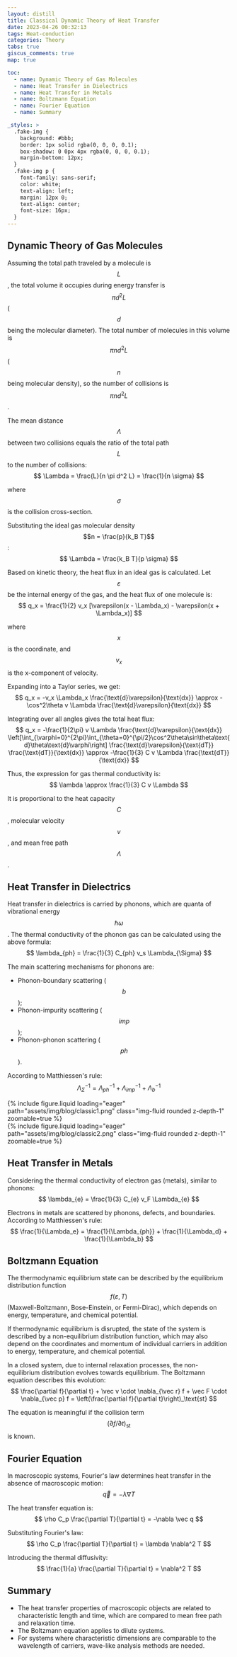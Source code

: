 ```yaml
---
layout: distill
title: Classical Dynamic Theory of Heat Transfer
date: 2023-04-26 00:32:13
tags: Heat-conduction
categories: Theory
tabs: true
giscus_comments: true
map: true

toc:
  - name: Dynamic Theory of Gas Molecules
  - name: Heat Transfer in Dielectrics
  - name: Heat Transfer in Metals
  - name: Boltzmann Equation
  - name: Fourier Equation
  - name: Summary

_styles: >
  .fake-img {
    background: #bbb;
    border: 1px solid rgba(0, 0, 0, 0.1);
    box-shadow: 0 0px 4px rgba(0, 0, 0, 0.1);
    margin-bottom: 12px;
  }
  .fake-img p {
    font-family: sans-serif;
    color: white;
    text-align: left;
    margin: 12px 0;
    text-align: center;
    font-size: 16px;
  }
---
```


## Dynamic Theory of Gas Molecules

Assuming the total path traveled by a molecule is $$L$$, the total volume it occupies during energy transfer is $$\pi d^2L$$ ($$d$$ being the molecular diameter). The total number of molecules in this volume is $$\pi n d^2 L$$ ($$n$$ being molecular density), so the number of collisions is $$\pi n d^2 L$$.

The mean distance $$\Lambda$$ between two collisions equals the ratio of the total path $$L$$ to the number of collisions:
$$
\Lambda = \frac{L}{n \pi d^2 L} = \frac{1}{n \sigma}
$$

where $$\sigma$$ is the collision cross-section.

Substituting the ideal gas molecular density $$n = \frac{p}{k_B T}$$:
$$
\Lambda = \frac{k_B T}{p \sigma}
$$

Based on kinetic theory, the heat flux in an ideal gas is calculated. Let $$\varepsilon$$ be the internal energy of the gas, and the heat flux of one molecule is:
$$
q_x = \frac{1}{2} v_x [\varepsilon(x - \Lambda_x) - \varepsilon(x + \Lambda_x)]
$$

where $$x$$ is the coordinate, and $$v_x$$ is the x-component of velocity.

Expanding into a Taylor series, we get:
$$
q_x = -v_x \Lambda_x \frac{\text{d}\varepsilon}{\text{dx}} \approx -\cos^2\theta v \Lambda \frac{\text{d}\varepsilon}{\text{dx}}
$$

Integrating over all angles gives the total heat flux:
$$
q_x = -\frac{1}{2\pi} v \Lambda \frac{\text{d}\varepsilon}{\text{dx}}
\left[\int_{\varphi=0}^{2\pi}\int_{\theta=0}^{\pi/2}\cos^2\theta\sin\theta\text{d}\theta\text{d}\varphi\right] \frac{\text{d}\varepsilon}{\text{dT}} \frac{\text{dT}}{\text{dx}}
\approx -\frac{1}{3} C v \Lambda \frac{\text{dT}}{\text{dx}}
$$

Thus, the expression for gas thermal conductivity is:
$$
\lambda \approx \frac{1}{3} C v \Lambda
$$

It is proportional to the heat capacity $$C$$, molecular velocity $$v$$, and mean free path $$\Lambda$$.

## Heat Transfer in Dielectrics

Heat transfer in dielectrics is carried by phonons, which are quanta of vibrational energy $$\hbar \omega$$. The thermal conductivity of the phonon gas can be calculated using the above formula:
$$
\lambda_{ph} = \frac{1}{3} C_{ph} v_s \Lambda_{\Sigma}
$$

The main scattering mechanisms for phonons are:
- Phonon-boundary scattering ($$b$$);
- Phonon-impurity scattering ($$imp$$);
- Phonon-phonon scattering ($$ph$$).

According to Matthiessen's rule:
$$
\Lambda_{\Sigma}^{-1} = \Lambda_{ph}^{-1} + \Lambda_{imp}^{-1} + \Lambda_{b}^{-1}
$$

<div class="row text-center">
    <div class="col-md-6">
        {% include figure.liquid loading="eager" path="assets/img/blog/classic1.png" class="img-fluid rounded z-depth-1" zoomable=true %}
    </div>
    <div class="col-md-6">
        {% include figure.liquid loading="eager" path="assets/img/blog/classic2.png" class="img-fluid rounded z-depth-1" zoomable=true %}
    </div>
</div>

## Heat Transfer in Metals

Considering the thermal conductivity of electron gas (metals), similar to phonons:
$$
\lambda_{e} = \frac{1}{3} C_{e} v_F \Lambda_{e}
$$

Electrons in metals are scattered by phonons, defects, and boundaries. According to Matthiessen's rule:
$$
\frac{1}{\Lambda_e} = \frac{1}{\Lambda_{ph}} + \frac{1}{\Lambda_d} + \frac{1}{\Lambda_b}
$$

## Boltzmann Equation

The thermodynamic equilibrium state can be described by the equilibrium distribution function $$f(\varepsilon, T)$$ (Maxwell-Boltzmann, Bose-Einstein, or Fermi-Dirac), which depends on energy, temperature, and chemical potential.

If thermodynamic equilibrium is disrupted, the state of the system is described by a non-equilibrium distribution function, which may also depend on the coordinates and momentum of individual carriers in addition to energy, temperature, and chemical potential.

In a closed system, due to internal relaxation processes, the non-equilibrium distribution evolves towards equilibrium. The Boltzmann equation describes this evolution:
$$
\frac{\partial f}{\partial t} + \vec v \cdot \nabla_{\vec r} f + \vec F \cdot \nabla_{\vec p} f = \left(\frac{\partial f}{\partial t}\right)_\text{st}
$$

The equation is meaningful if the collision term $$(\partial f/\partial t)_\text{st}$$ is known.

## Fourier Equation

In macroscopic systems, Fourier's law determines heat transfer in the absence of macroscopic motion:
$$
\vec q = -\lambda \nabla T
$$

The heat transfer equation is:
$$
\rho C_p \frac{\partial T}{\partial t} = -\nabla \vec q
$$

Substituting Fourier's law:
$$
\rho C_p \frac{\partial T}{\partial t} = \lambda \nabla^2 T
$$

Introducing the thermal diffusivity:
$$
\frac{1}{a} \frac{\partial T}{\partial t} = \nabla^2 T
$$

## Summary

- The heat transfer properties of macroscopic objects are related to characteristic length and time, which are compared to mean free path and relaxation time.
- The Boltzmann equation applies to dilute systems.
- For systems where characteristic dimensions are comparable to the wavelength of carriers, wave-like analysis methods are needed.
